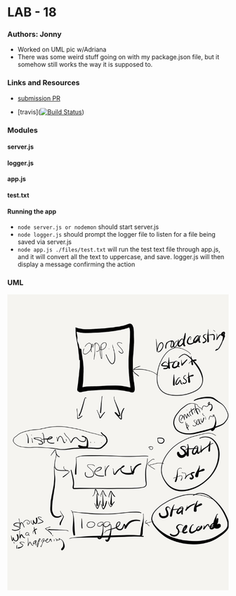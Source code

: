 # LAB - 18

### Authors: Jonny

* Worked on UML pic w/Adriana
* There was some weird stuff going on with my package.json file, but it somehow still works the way it is supposed to.

### Links and Resources
* [submission PR]() 

* [travis]([![Build Status](https://www.travis-ci.com/401-advanced-javascript-jonnygraybill/lab-18.svg?branch=master)](https://www.travis-ci.com/401-advanced-javascript-jonnygraybill/lab-18))

### Modules
#### server.js
#### logger.js
#### app.js
#### test.txt

#### Running the app
* `node server.js or nodemon` should start server.js
* `node logger.js` should prompt the logger file to listen for a file being saved via server.js
* `node app.js ./files/test.txt` will run the test text file through app.js, and it will convert all the text to uppercase, and save. logger.js will then display a message confirming the action

### UML
![UML: Lab 18](./assets/lab-18-uml.jpg)
